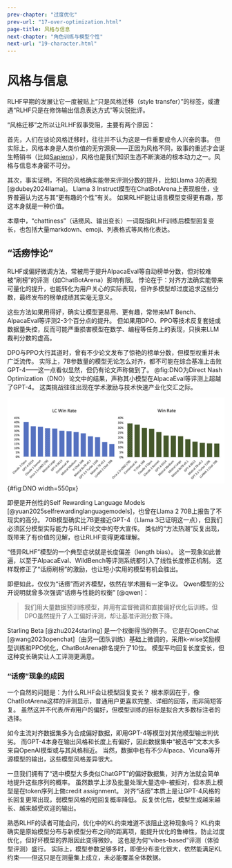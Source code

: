 ```yaml
---
prev-chapter: "过度优化"
prev-url: "17-over-optimization.html"
page-title: 风格与信息
next-chapter: "角色训练与模型个性"
next-url: "19-character.html"
---
```


# 风格与信息

RLHF早期的发展让它一度被贴上“只是风格迁移（style transfer）”的标签，或遭遇“RLHF只是在修饰输出信息表达方式”等尖锐批评。

“风格迁移”之所以让RLHF叙事受阻，主要有两个原因：

首先，人们在谈论风格迁移时，往往并不认为这是一件重要或令人兴奋的事。
但实际上，风格本身是人类价值的无穷源泉——正因为风格不同，故事的重述才会诞生畅销书（比如[Sapiens](https://en.wikipedia.org/wiki/Sapiens:_A_Brief_History_of_Humankind)），风格也是我们知识生态不断演进的根本动力之一。风格与信息本身密不可分。

其次，事实证明，不同的风格确实能带来评测分数的提升，比如Llama 3的表现 [@dubey2024llama]。
Llama 3 Instruct模型在ChatBotArena上表现极佳，业界普遍认为这与其“更有趣的个性”有关。
如果RLHF能让语言模型变得更有趣，那这本身就是一种价值。

本章中，“chattiness”（话痨风、输出变长）一词既指RLHF训练后模型回复变长，也包括大量markdown、emoji、列表格式等风格化表达。

## “话痨悖论”

RLHF或偏好微调方法，常被用于提升AlpacaEval等自动榜单分数，但对较难被“刷榜”的评测（如ChatBotArena）影响有限。
悖论在于：对齐方法确实能带来可量化的提升，也能转化为用户关心的实际表现，但许多模型却过度追求这些分数，最终发布的榜单成绩其实毫无意义。

这些方法如果用得好，确实让模型更易用、更有趣，常带来MT Bench、AlpacaEval等评测2-3个百分点的提升。
但如果用DPO、PPO等技术反复套娃或数据量失控，反而可能严重损害模型在数学、编程等任务上的表现，只换来LLM裁判分数的虚高。

DPO与PPO大行其道时，曾有不少论文发布了惊艳的榜单分数，但模型权重并未广泛流传。
实际上，7B参数量的模型无论怎么对齐，都不可能在综合基准上击败GPT-4——这一点看似显然，但仍有论文声称做到了。
@fig:DNO为Direct Nash Optimization（DNO）论文中的结果，声称其小模型在AlpacaEval等评测上超越了GPT-4。
这类挑战往往出现在学术激励与技术快速产业化交汇之际。

![Direct Nash Optimization（DNO）论文结果：小模型“超越”GPT-4。Rosset等，2024，CC-BY许可。](images/dno-figure.png){#fig:DNO width=550px}

即便是开创性的Self Rewarding Language Models [@yuan2025selfrewardinglanguagemodels]，也曾在Llama 2 70B上报告了不现实的高分。
70B模型确实比7B更接近GPT-4（Llama 3已证明这一点），但我们必须区分模型实际能力与RLHF论文中的夸大宣传。
类似的“方法热潮”反复出现，既带来了有价值的见解，也让RLHF变得更难理解。

“怪异RLHF”模型的一个典型症状就是长度偏差（length bias）。
这一现象如此普遍，以至于AlpacaEval、WildBench等评测系统都引入了线性长度修正机制。
这样既修正了“话痨刷榜”的激励，也让短小实用的模型有机会胜出。

即便如此，仅仅为“话痨”而对齐模型，依然在学术圈有一定争议。
Qwen模型的公开说明就曾多次强调“话痨与性能的权衡” [@qwen]：

> 我们用大量数据预训练模型，并用有监督微调和直接偏好优化后训练。但DPO虽然提升了人工偏好评测，却让基准评测分数下降。

Starling Beta [@zhu2024starling] 是一个权衡得当的例子。
它是在OpenChat [@wang2023openchat]（由另一团队训练）基础上微调的，采用k-wise奖励模型训练和PPO优化，ChatBotArena排名提升了10位。
模型平均回复长度变长，但这种变长确实让人工评测更满意。

### “话痨”现象的成因

一个自然的问题是：为什么RLHF会让模型回复变长？
根本原因在于，像ChatBotArena这样的评测显示，普通用户更喜欢完整、详细的回答，而非简短答复。
虽然这并不代表*所有*用户的偏好，但模型训练的目标是拟合大多数标注者的选择。

如今主流对齐数据集多为合成偏好数据，即用GPT-4等模型对其他模型输出判优劣。
而GPT-4本身在输出风格和长度上有偏好，因此数据集中“被选中”文本大多来自OpenAI模型或与其风格相近。
当然，数据中也有不少Alpaca、Vicuna等开源模型的输出，这些模型风格差异很大。

一旦我们拥有了“选中模型大多类似ChatGPT”的偏好数据集，对齐方法就会简单地提升这些序列的概率。
虽然数学上涉及批量处理大量选中-被拒对，但本质上模型是在token序列上做credit assignment。
对齐“话痨”本质上是让GPT-4风格的长回复更常出现，弱模型风格的短回复概率降低。
反复优化后，模型生成越来越长、越来越受欢迎的输出。

熟悉RLHF的读者可能会问，优化中的KL约束难道不该阻止这种现象吗？
KL约束确实是原始模型分布与新模型分布之间的距离项，能提升优化的鲁棒性，防止过度优化，但好坏模型的界限因此变得微妙。
这也是为何“vibes-based”评测（体验型评测）盛行。
实际上，模型参数足够多时，即便分布变化很大，依然能满足KL约束——但这只是在测量集上成立，未必能覆盖全体数据。